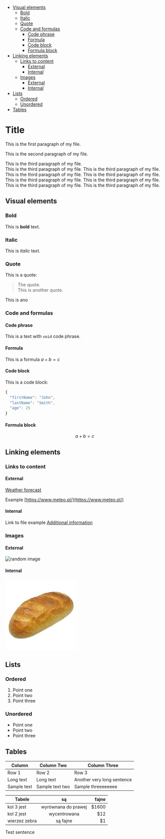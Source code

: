 - [Visual elements](#visual-elements)
  - [Bold](#bold)
  - [Italic](#italic)
  - [Quote](#quote)
  - [Code and formulas](#code-and-formulas)
    - [Code phrase](#code-phrase)
    - [Formula](#formula)
    - [Code block](#code-block)
    - [Formula block](#formula-block)
- [Linking elements](#linking-elements)
  - [Links to content](#links-to-content)
    - [External](#external)
    - [Internal](#internal)
  - [Images](#images)
    - [External](#external-1)
    - [Internal](#internal-1)
- [Lists](#lists)
  - [Ordered](#ordered)
  - [Unordered](#unordered)
- [Tables](#tables)








# Title<!-- omit in toc -->

This is the first paragraph of my file. 

This is the second paragraph of my file. 

This is the third paragraph of my file.  
This is the third paragraph of my file. This is the third paragraph of my file. This is the third paragraph of my file. This is the third paragraph of my file. This is the third paragraph of my file. This is the third paragraph of my file. 
This is the third paragraph of my file. 
This is the third paragraph of my file. 


## Visual elements 

### Bold 

This is **bold** text. 

### Italic

This is *italic* text. 

### Quote

This is a quote:
> The quote.  
> This is another quote. 

This is ano

### Code and formulas 

#### Code phrase

This is a text with `void` code phrase.


#### Formula

This is a formula $a+b=c$

#### Code block

This is a code block: 

```js
{
  "firstName": "John",
  "lastName": "Smith",
  "age": 25
}
```

#### Formula block

$$
a+b=c
$$


## Linking elements

### Links to content

#### External

[Weather forecast](https://www.meteo.pl/)

Example [https://www.meteo.pl/](https://www.meteo.pl/)

#### Internal 

Link to file example [Additional information](reference.md)

### Images

#### External 

![random image](https://picsum.photos/200)

#### Internal 

![bread](bread1.jpg "Bread")


## Lists

### Ordered

1. Point one
2. Point two
3. Point three


### Unordered

* Point one
* Point two
* Point three



## Tables

| Column      | Column Two      | Column Three               |
| ----------- | --------------- | -------------------------- |
| Row 1       | Row 2           | Row 3                      |
| Long text   | Long text       | Another very long sentence |
| Sample text | Sample text two | Sample threeeeeeee         |



| Tabele        |         są          | fajne |
| ------------- | :-----------------: | ----: |
| kol 3 jest    | wyrównana do prawej | $1600 |
| kol 2 jest    |    wycentrowana     |   $12 |
| wierzez zebra |      są fajne       |    $1 |

Test sentence


